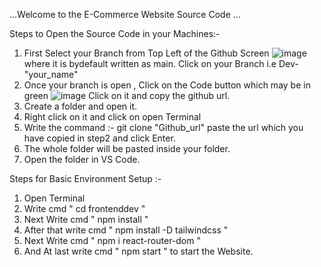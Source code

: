 ...Welcome to the E-Commerce Website Source Code ...

Steps to Open the Source Code in your Machines:-

1. First Select your Branch from Top Left of the Github Screen ![image](https://github.com/Saurabh1162/GoDoWn/assets/166944151/ada08ade-9c96-480f-8ab0-54679081d3b4) 
            where it is bydefault written as main. Click on your Branch i.e Dev-"your_name"
2. Once your branch is open , Click on the Code button which may be in green ![image](https://github.com/Saurabh1162/GoDoWn/assets/166944151/65d56804-ae46-4054-9f56-3f3d061f3405)
            Click on it and copy the github url.
3. Create a folder and open it.
4. Right click on it and click on open Terminal
5. Write the command :- git clone "Github_url" paste the url which you have copied in step2 and click Enter.
6. The whole folder will be pasted inside your folder.
7. Open the folder in VS Code.

Steps for Basic Environment Setup :-

1. Open Terminal
2. Write cmd " cd frontenddev "
3. Next Write cmd " npm install "
4. After that write cmd " npm install -D tailwindcss "
5. Next Write cmd " npm i react-router-dom "
6. And At last write cmd " npm start " to start the Website.
